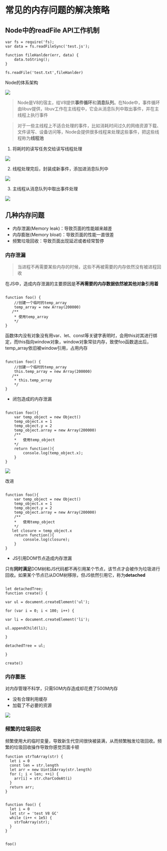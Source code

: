# 常见的内存问题的解决策略
## Node中的readFile API工作机制
```
var fs = require('fs);
var data = fs.readFileSync('test.js');
```

```
function fileHanlder(err, data) {
    data.toString();
}

fs.readFile('test.txt',fileHanlder)
```
Node的体系架构  

![](img/Node体系架构.jpg)  

> Node是V8的宿主，给V8提供**事件循环**和**消息队列**。在Node中，事件循环由libuv提供，libuv工作在主线程中，它会从消息队列中取出事件，并在主线程上执行事件  

> 对于一些主线程上不适合处理的事件，比如消耗时间过久的网络资源下载、文件读写、设备访问等，Node会提供很多线程来处理这些事件，把这些线程称为**线程池**    

1. 将耗时的读写任务交给读写线程处理

![](img/文件读写线程.jpg)    

2. 线程处理完后，封装成新事件，添加进消息队列中

![](img/消息队列.jpg)    

3. 主线程从消息队列中取出事件处理

![](img/主线程.jpg)  

## 几种内存问题
- 内存泄漏(Memory leak)：导致页面的性能越来越差
- 内存膨胀(Memory bloat)：导致页面的性能一直很差
- 频繁垃圾回收：导致页面出现延迟或者经常暂停  

### 内存泄漏
> 当进程不再需要某些内存的时候，这些不再被需要的内存依然没有被进程回收  

在JS中，造成内存泄漏的主要原因是**不再需要的内存数据依然被其他对象引用着**  

```

function foo() {
    //创建一个临时的temp_array
    temp_array = new Array(200000)
   /**
    * 使用temp_array
    */
}
```
函数体内没有对象没有用var、let、const等关键字表明时，会用this对其进行绑定，而this指向window对象，window对象常驻内存，致使foo函数退出后，temp_array依旧被window引用，占用内存
```

function foo() {
    //创建一个临时的temp_array
    this.temp_array = new Array(200000)
   /**
    * this.temp_array
    */
}
```
- 闭包造成的内存泄漏
```

function foo(){  
    var temp_object = new Object()
    temp_object.x = 1
    temp_object.y = 2
    temp_object.array = new Array(200000)
    /**
    *   使用temp_object
    */
    return function(){
        console.log(temp_object.x);
    }
}
```
![](img/闭包造成内存泄漏.jpg)  

改进  

```

function foo(){  
    var temp_object = new Object()
    temp_object.x = 1
    temp_object.y = 2
    temp_object.array = new Array(200000)
    /**
    *   使用temp_object
    */
   let closure = temp_object.x
    return function(){
        console.log(closure);
    }
}
```
- JS引用DOM节点造成内存泄漏  

只有**同时满足**DOM树和JS代码都不再引用某个节点，该节点才会被作为垃圾进行回收。如果某个节点已从DOM树移除，但JS依然引用它，称为**detached**  

```

let detachedTree;
function create() {

var ul = document.createElement('ul');

for (var i = 0; i < 100; i++) {

var li = document.createElement('li');

ul.appendChild(li);

}

detachedTree = ul;

}

create() 
```

### 内存膨胀
对内存管理不科学，只需50M内存造成却花费了500M内存  

- 没有合理利用缓存
- 加载了不必要的资源  

![](img/内存膨胀.jpg)  

### 频繁的垃圾回收
频繁使用大的临时变量，导致新生代空间很快被装满，从而频繁触发垃圾回收。频繁的垃圾回收操作导致你感觉页面卡顿  

```
function strToArray(str) {
  let i = 0
  const len = str.length
  let arr = new Uint16Array(str.length)
  for (; i < len; ++i) {
    arr[i] = str.charCodeAt(i)
  }
  return arr;
}


function foo() {
  let i = 0
  let str = 'test V8 GC'
  while (i++ < 1e5) {
    strToArray(str);
  }
}


foo()
```
